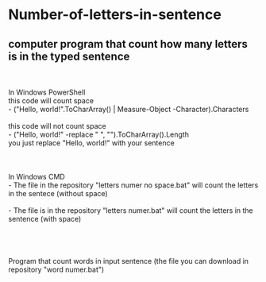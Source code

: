 # Number-of-letters-in-sentence
computer program that count how many letters is in the typed sentence
-
<br>
<br>
In Windows PowerShell
<br>
this code will count space
<br>
- ("Hello, world!".ToCharArray() | Measure-Object -Character).Characters
<br>
<br>
this code will not count space
<br>
- ("Hello, world!" -replace " ", "").ToCharArray().Length
<br>
you just replace "Hello, world!" with your sentence
<br>
<br>
<br>
<br>
In Windows CMD
<br>
- The file in the repository "letters numer no space.bat" will count the letters in the sentece (without space)
<br>
<br>
- The file is in the repository "letters numer.bat" will count the letters in the sentence (with space)
<br>
<br>
<br>
<br>
<br>
Program that count words in input sentence (the file you can download in repository "word numer.bat")
